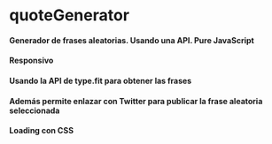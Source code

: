 # quoteGenerator<br>

#### Generador de frases aleatorias. Usando una API. Pure JavaScript <br>
#### Responsivo<br>
#### Usando la API de type.fit para obtener las frases<br>
#### Además permite enlazar con Twitter para publicar la frase aleatoria seleccionada<br>
#### Loading con CSS